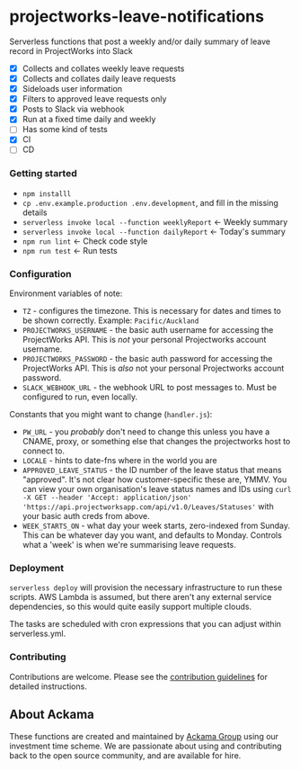 # projectworks-leave-notifications

Serverless functions that post a weekly and/or daily summary of leave record in
ProjectWorks into Slack

- [x] Collects and collates weekly leave requests
- [x] Collects and collates daily leave requests
- [x] Sideloads user information
- [x] Filters to approved leave requests only
- [x] Posts to Slack via webhook
- [x] Run at a fixed time daily and weekly
- [ ] Has some kind of tests
- [x] CI
- [ ] CD

### Getting started

* `npm installl`
* `cp .env.example.production .env.development`, and fill in the missing details
* `serverless invoke local --function weeklyReport` <- Weekly summary
* `serverless invoke local --function dailyReport` <- Today's summary
* `npm run lint` <- Check code style
* `npm run test` <- Run tests

### Configuration

Environment variables of note:

* `TZ` - configures the timezone. This is necessary for dates and times to be
  shown correctly. Example: `Pacific/Auckland`
* `PROJECTWORKS_USERNAME` - the basic auth username for accessing the
  ProjectWorks API. This is _not_ your personal Projectworks account username.
* `PROJECTWORKS_PASSWORD` - the basic auth password for accessing the
  ProjectWorks API. This is _also_ not your personal Projectworks account
  password.
* `SLACK_WEBHOOK_URL` - the webhook URL to post messages to. Must be configured to run, even locally.

Constants that you might want to change (`handler.js`):

* `PW_URL` - you _probably_ don't need to change this unless you have a CNAME,
  proxy, or something else that changes the projectworks host to connect to.
* `LOCALE` - hints to date-fns where in the world you are
* `APPROVED_LEAVE_STATUS` - the ID number of the leave status that means
  "approved". It's not clear how customer-specific these are, YMMV. You can view
  your own organisation's leave status names and IDs using `curl -X GET --header
  'Accept: application/json'
  'https://api.projectworksapp.com/api/v1.0/Leaves/Statuses'` with your basic
  auth creds from above.
* `WEEK_STARTS_ON` - what day your week starts, zero-indexed from Sunday. This
  can be whatever day you want, and defaults to Monday. Controls what a 'week'
  is when we're summarising leave requests.

### Deployment

`serverless deploy` will provision the necessary infrastructure to run these
scripts. AWS Lambda is assumed, but there aren't any external service
dependencies, so this would quite easily support multiple clouds.

The tasks are scheduled with cron expressions that you can adjust within serverless.yml.


### Contributing

Contributions are welcome. 
Please see the [contribution guidelines](https://github.com/ackama/projectworks-leave-notifications/blob/main/CONTRIBUTING.md) 
for detailed instructions.

## About Ackama

These functions are created and maintained by [Ackama Group](https://www.ackama.com) using our investment time scheme. 
We are passionate about using and contributing back to the open source community, and are available for hire.
